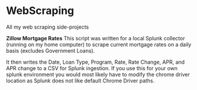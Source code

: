 # WebScraping
All my web scraping side-projects


**Zillow Mortgage Rates**
This script was written for a local Splunk collector (running on my home computer) to scrape current mortgage rates on a daily basis (excludes Government Loans).

It then writes the Date, Loan Type, Program, Rate, Rate Change, APR, and APR change to a CSV for Splunk ingestion. If you use this for your own splunk environment you would most likely have to modify the chrome driver location as Splunk does not like default Chrome Driver paths.
